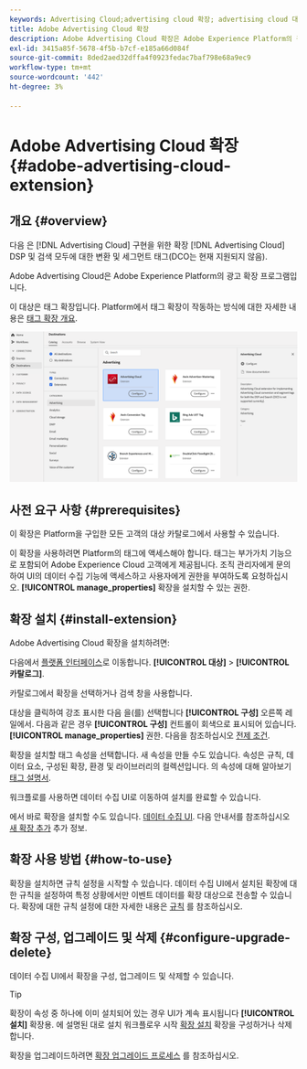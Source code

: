 ```yaml
---
keywords: Advertising Cloud;advertising cloud 확장; advertising cloud 대상
title: Adobe Advertising Cloud 확장
description: Adobe Advertising Cloud 확장은 Adobe Experience Platform의 광고 대상입니다. 확장 기능에 대한 자세한 내용은 Adobe Exchange의 확장 페이지를 참조하십시오.
exl-id: 3415a85f-5678-4f5b-b7cf-e185a66d084f
source-git-commit: 8ded2aed32dffa4f0923fedac7baf798e68a9ec9
workflow-type: tm+mt
source-wordcount: '442'
ht-degree: 3%

---
```


# Adobe Advertising Cloud 확장 {#adobe-advertising-cloud-extension}

## 개요 {#overview}

다음 은 [!DNL Advertising Cloud] 구현을 위한 확장 [!DNL Advertising Cloud] DSP 및 검색 모두에 대한 변환 및 세그먼트 태그(DCO는 현재 지원되지 않음).

Adobe Advertising Cloud은 Adobe Experience Platform의 광고 확장 프로그램입니다.

이 대상은 태그 확장입니다. Platform에서 태그 확장이 작동하는 방식에 대한 자세한 내용은 [태그 확장 개요](../launch-extensions/overview.md).

![Adobe Advertising Cloud 확장](../../assets/catalog/advertising/adobe-advertising-cloud/catalog.png)

## 사전 요구 사항 {#prerequisites}

이 확장은 Platform을 구입한 모든 고객의 대상 카탈로그에서 사용할 수 있습니다.

이 확장을 사용하려면 Platform의 태그에 액세스해야 합니다. 태그는 부가가치 기능으로 포함되어 Adobe Experience Cloud 고객에게 제공됩니다. 조직 관리자에게 문의하여 UI의 데이터 수집 기능에 액세스하고 사용자에게 권한을 부여하도록 요청하십시오. **[!UICONTROL manage_properties]** 확장을 설치할 수 있는 권한.

## 확장 설치 {#install-extension}

Adobe Advertising Cloud 확장을 설치하려면:

다음에서 [플랫폼 인터페이스](https://platform.adobe.com/)로 이동합니다. **[!UICONTROL 대상]** > **[!UICONTROL 카탈로그]**.

카탈로그에서 확장을 선택하거나 검색 창을 사용합니다.

대상을 클릭하여 강조 표시한 다음 을(를) 선택합니다 **[!UICONTROL 구성]** 오른쪽 레일에서. 다음과 같은 경우 **[!UICONTROL 구성]** 컨트롤이 회색으로 표시되어 있습니다. **[!UICONTROL manage_properties]** 권한. 다음을 참조하십시오 [전제 조건](#prerequisites).

확장을 설치할 태그 속성을 선택합니다. 새 속성을 만들 수도 있습니다. 속성은 규칙, 데이터 요소, 구성된 확장, 환경 및 라이브러리의 컬렉션입니다. 의 속성에 대해 알아보기 [태그 설명서](../../../tags/ui/administration/companies-and-properties.md).

워크플로를 사용하면 데이터 수집 UI로 이동하여 설치를 완료할 수 있습니다.

에서 바로 확장을 설치할 수도 있습니다. [데이터 수집 UI](https://experience.adobe.com/#/data-collection/). 다음 안내서를 참조하십시오 [새 확장 추가](../../../tags/ui/managing-resources/extensions/overview.md#add-a-new-extension) 추가 정보.

## 확장 사용 방법 {#how-to-use}

확장을 설치하면 규칙 설정을 시작할 수 있습니다. 데이터 수집 UI에서 설치된 확장에 대한 규칙을 설정하여 특정 상황에서만 이벤트 데이터를 확장 대상으로 전송할 수 있습니다. 확장에 대한 규칙 설정에 대한 자세한 내용은 [규칙](../../../tags/ui/managing-resources/rules.md) 를 참조하십시오.

## 확장 구성, 업그레이드 및 삭제 {#configure-upgrade-delete}

데이터 수집 UI에서 확장을 구성, 업그레이드 및 삭제할 수 있습니다.

>[!TIP]
>
>확장이 속성 중 하나에 이미 설치되어 있는 경우 UI가 계속 표시됩니다 **[!UICONTROL 설치]** 확장용. 에 설명된 대로 설치 워크플로우 시작 [확장 설치](#install-extension) 확장을 구성하거나 삭제합니다.

확장을 업그레이드하려면 [확장 업그레이드 프로세스](../../../tags/ui/managing-resources/extensions/extension-upgrade.md) 를 참조하십시오.
